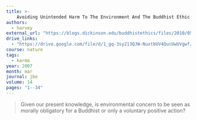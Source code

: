 ```yaml
---
title: >-
    Avoiding Unintended Harm To The Environment And The Buddhist Ethic Of Intention
authors:
  - harvey
external_url: "https://blogs.dickinson.edu/buddhistethics/files/2010/05/harvey-article1.pdf"
drive_links:
  - "https://drive.google.com/file/d/1_gq-3sy213QJW-NuxtbUV4QucUwUVgwf/view?usp=drivesdk"
course: nature
tags:
  - karma
year: 2007
month: mar
journal: jbe
volume: 14
pages: "1--34"
---
```


> Given our present knowledge, is environmental concern to be seen as morally obligatory for a Buddhist or only a voluntary positive action? 
